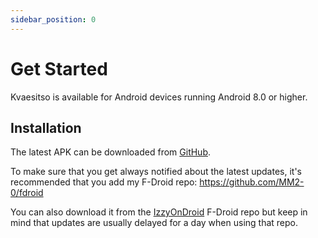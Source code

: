 ```yaml
---
sidebar_position: 0
---
```


# Get Started

Kvaesitso is available for Android devices running Android 8.0 or higher.

## Installation

The latest APK can be downloaded from [GitHub](https://github.com/MM2-0/Kvaesitso/releases).

To make sure that you get always notified about the latest updates, it's recommended that you add my F-Droid repo:
https://github.com/MM2-0/fdroid

You can also download it from the [IzzyOnDroid](https://apt.izzysoft.de/fdroid/index/apk/de.mm20.launcher2.release) F-Droid repo but keep in mind that updates are usually delayed for a day when using that repo.
